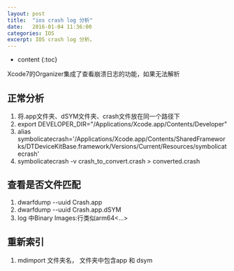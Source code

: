 ```yaml
---
layout: post
title:  "ios crash log 分析"
date:   2016-01-04 11:36:00
categories: IOS
excerpt: IOS crash log 分析。
---
```


* content
{:toc}

Xcode7的Organizer集成了查看崩溃日志的功能，如果无法解析

## 正常分析
1. 将.app文件夹、dSYM文件夹、crash文件放在同一个路径下
2. export DEVELOPER_DIR="/Applications/Xcode.app/Contents/Developer"
3. alias symbolicatecrash='/Applications/Xcode.app/Contents/SharedFrameworks/DTDeviceKitBase.framework/Versions/Current/Resources/symbolicatecrash'
4. symbolicatecrash -v crash_to_convert.crash > converted.crash

## 查看是否文件匹配
1. dwarfdump --uuid Crash.app
2. dwarfdump --uuid Crash.app.dSYM
3. log 中Binary Images:行类似arm64<...>

## 重新索引
1. mdimport 文件夹名， 文件夹中包含app 和 dsym
